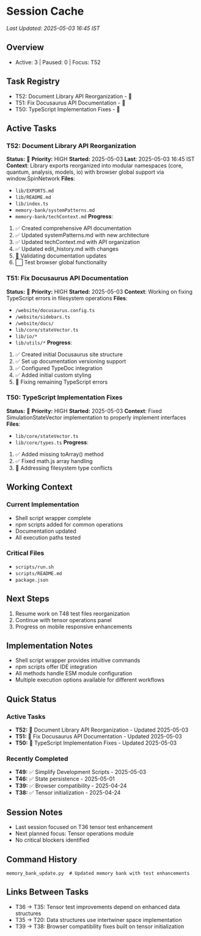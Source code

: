 # Session Cache
*Last Updated: 2025-05-03 16:45 IST*

## Overview
- Active: 3 | Paused: 0 | Focus: T52

## Task Registry
- T52: Document Library API Reorganization - 🔄
- T51: Fix Docusaurus API Documentation - 🔄
- T50: TypeScript Implementation Fixes - 🔄

## Active Tasks
### T52: Document Library API Reorganization
**Status:** 🔄 **Priority:** HIGH
**Started:** 2025-05-03 **Last**: 2025-05-03 16:45 IST
**Context**: Library exports reorganized into modular namespaces (core, quantum, analysis, models, io) with browser global support via window.SpinNetwork
**Files**: 
- `lib/EXPORTS.md`
- `lib/README.md`
- `lib/index.ts`
- `memory-bank/systemPatterns.md`
- `memory-bank/techContext.md`
**Progress**:
1. ✅ Created comprehensive API documentation
2. ✅ Updated systemPatterns.md with new architecture
3. ✅ Updated techContext.md with API organization
4. ✅ Updated edit_history.md with changes
5. 🔄 Validating documentation updates
6. ⬜ Test browser global functionality

### T51: Fix Docusaurus API Documentation
**Status:** 🔄 **Priority:** HIGH
**Started:** 2025-05-03
**Context**: Working on fixing TypeScript errors in filesystem operations
**Files**:
- `/website/docusaurus.config.ts`
- `/website/sidebars.ts`
- `/website/docs/`
- `lib/core/stateVector.ts`
- `lib/io/*`
- `lib/utils/*`
**Progress**:
1. ✅ Created initial Docusaurus site structure
2. ✅ Set up documentation versioning support
3. ✅ Configured TypeDoc integration
4. ✅ Added initial custom styling
5. 🔄 Fixing remaining TypeScript errors

### T50: TypeScript Implementation Fixes
**Status:** 🔄 **Priority:** HIGH
**Started:** 2025-05-03
**Context**: Fixed SimulationStateVector implementation to properly implement interfaces
**Files**: 
- `lib/core/stateVector.ts`
- `lib/core/types.ts`
**Progress**:
1. ✅ Added missing toArray() method
2. ✅ Fixed math.js array handling
3. 🔄 Addressing filesystem type conflicts

## Working Context
### Current Implementation
- Shell script wrapper complete
- npm scripts added for common operations
- Documentation updated
- All execution paths tested

### Critical Files
- `scripts/run.sh`
- `scripts/README.md`
- `package.json`

## Next Steps
1. Resume work on T48 test files reorganization
2. Continue with tensor operations panel
3. Progress on mobile responsive enhancements

## Implementation Notes
- Shell script wrapper provides intuitive commands
- npm scripts offer IDE integration
- All methods handle ESM module configuration
- Multiple execution options available for different workflows

## Quick Status
### Active Tasks
- **T52:** 🔄 Document Library API Reorganization - Updated 2025-05-03
- **T51:** 🔄 Fix Docusaurus API Documentation - Updated 2025-05-03
- **T50:** 🔄 TypeScript Implementation Fixes - Updated 2025-05-03

### Recently Completed
- **T49:** ✅ Simplify Development Scripts - 2025-05-03
- **T46:** ✅ State persistence - 2025-05-01
- **T39:** ✅ Browser compatibility - 2025-04-24
- **T38:** ✅ Tensor initialization - 2025-04-24

## Session Notes
- Last session focused on T36 tensor test enhancement
- Next planned focus: Tensor operations module
- No critical blockers identified

## Command History
```
memory_bank_update.py  # Updated memory bank with test enhancements
```

## Links Between Tasks
- T36 → T35: Tensor test improvements depend on enhanced data structures
- T35 → T20: Data structures use intertwiner space implementation
- T39 → T38: Browser compatibility fixes built on tensor initialization